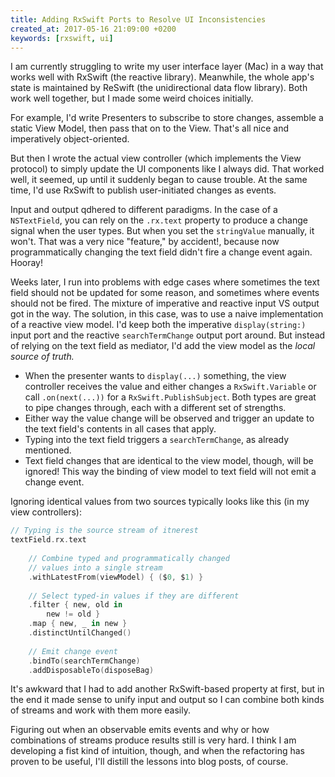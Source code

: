 ```yaml
---
title: Adding RxSwift Ports to Resolve UI Inconsistencies
created_at: 2017-05-16 21:09:00 +0200
keywords: [rxswift, ui]
---
```


I am currently struggling to write my user interface layer (Mac) in a way that works well with RxSwift (the reactive library). Meanwhile, the whole app's state is maintained by ReSwift (the unidirectional data flow library). Both work well together, but I made some weird choices initially.

For example, I'd write Presenters to subscribe to store changes, assemble a static View Model, then pass that on to the View. That's all nice and imperatively object-oriented.

But then I wrote the actual view controller (which implements the View protocol) to simply update the UI components like I always did. That worked well, it seemed, up until it suddenly began to cause trouble. At the same time, I'd use RxSwift to publish user-initiated changes as events.

Input and output qdhered to different paradigms. In the case of a `NSTextField`, you can rely on the `.rx.text` property to produce a change signal when the user types. But when you set the `stringValue` manually, it won't. That was a very nice "feature," by accident!, because now programmatically changing the text field didn't fire a change event again. Hooray!

Weeks later, I run into problems with edge cases where sometimes the text field should not be updated for some reason, and sometimes where events should not be fired. The mixture of imperative and reactive input VS output got in the way. The solution, in this case, was to use a naive implementation of a reactive view model. I'd keep both the imperative `display(string:)` input port and the reactive `searchTermChange` output port around. But instead of relying on the text field as mediator, I'd add the view model as the _local source of truth._

- When the presenter wants to `display(...)` something, the view controller receives the value and either changes a `RxSwift.Variable` or call `.on(next(...))` for a `RxSwift.PublishSubject`. Both types are great to pipe changes through, each with a different set of strengths.
- Either way the value change will be observed and trigger an update to the text field's contents in all cases that apply.
- Typing into the text field triggers a `searchTermChange`, as already mentioned.
- Text field changes that are identical to the view model, though, will be ignored! This way the binding of view model to text field will not emit a change event.

Ignoring identical values from two sources typically looks like this (in my view controllers):

```swift
// Typing is the source stream of itnerest
textField.rx.text
    
    // Combine typed and programmatically changed 
    // values into a single stream
    .withLatestFrom(viewModel) { ($0, $1) }
    
    // Select typed-in values if they are different
    .filter { new, old in
        new != old }
    .map { new, _ in new }
    .distinctUntilChanged()
    
    // Emit change event
    .bindTo(searchTermChange)
    .addDisposableTo(disposeBag)
```

It's awkward that I had to add another RxSwift-based property at first, but in the end it made sense to unify input and output so I can combine both kinds of streams and work with them more easily.

Figuring out when an observable emits events and why or how combinations of streams produce results still is very hard. I think I am developing a fist kind of intuition, though, and when the refactoring has proven to be useful, I'll distill the lessons into blog posts, of course.